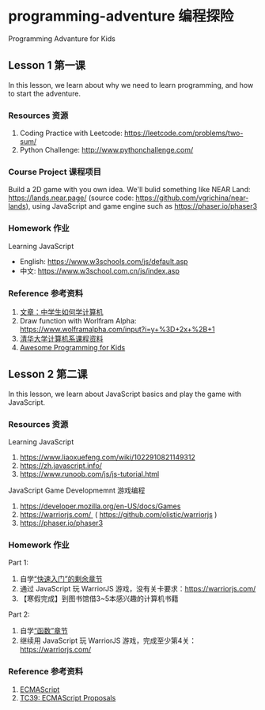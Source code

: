 # programming-adventure 编程探险
Programming Advanture for Kids


## Lesson 1 第一课

In this lesson, we learn about why we need to learn programming, and how to start the adventure. 

### Resources 资源

1. Coding Practice with Leetcode: https://leetcode.com/problems/two-sum/
2. Python Challenge: http://www.pythonchallenge.com/

### Course Project 课程项目

Build a 2D game with you own idea. We'll bulid something like NEAR Land: https://lands.near.page/ (source code: https://github.com/vgrichina/near-lands),  using JavaScript and game engine such as https://phaser.io/phaser3

### Homework 作业

Learning JavaScript
  - English: https://www.w3schools.com/js/default.asp
  - 中文: https://www.w3school.com.cn/js/index.asp

### Reference 参考资料

1. [文章：中学生如何学计算机](https://mp.weixin.qq.com/s/tRkzZYquASSXTN-Q6sEeYA)
2. Draw function with Worlfram Alpha: https://www.wolframalpha.com/input?i=y+%3D+2x+%2B+1
3. [清华大学计算机系课程资料](https://github.com/PKUanonym/REKCARC-TSC-UHT)
4. [Awesome Programming for Kids](https://github.com/HollyAdele/awesome-programming-for-kids)


## Lesson 2 第二课

In this lesson, we learn about JavaScript basics and play the game with JavaScript. 

### Resources 资源

Learning JavaScript
1. https://www.liaoxuefeng.com/wiki/1022910821149312
2. https://zh.javascript.info/
3. https://www.runoob.com/js/js-tutorial.html

JavaScript Game Developmemnt 游戏编程
1. https://developer.mozilla.org/en-US/docs/Games
2. https://warriorjs.com/  ( https://github.com/olistic/warriorjs )
3. https://phaser.io/phaser3

### Homework 作业

Part 1:

1. 自学[“快速入门”的剩余章节](https://www.liaoxuefeng.com/wiki/1022910821149312/1023020925712064)
2. 通过 JavaScript 玩 WarriorJS 游戏，没有关卡要求：https://warriorjs.com/
3. 【寒假完成】到图书馆借3~5本感兴趣的计算机书籍

Part 2:

1. 自学[“函数”章节](https://www.liaoxuefeng.com/wiki/1022910821149312/1023021053637728)
2. 继续用 JavaScript 玩 WarriorJS 游戏，完成至少第4关：https://warriorjs.com/


### Reference 参考资料

1. [ECMAScript](https://en.wikipedia.org/wiki/ECMAScript)
2. [TC39: ECMAScript Proposals](https://github.com/tc39/proposals)
